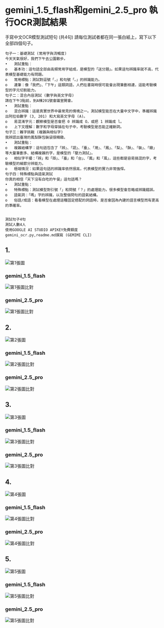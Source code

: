 # gemini_1.5_flash和gemini_2.5_pro 執行OCR測試結果
手寫中文OCR模型測試短句 (共4句) 請每位測試者都在同一張白紙上，寫下以下全部四個句子。
```寫中文OCR模型測試短句
句子一：基礎測試 (常用字與流暢度)
今天天氣很好，我們下午去公園散步。
•	測試重點：
o	基本功：這句話全部由高頻常用字組成，是模型的「送分題」。如果這句辨識率就不高，代表模型基礎能力有問題。
o	常用標點：測試對逗號「，」和句號「。」的辨識能力。
o	連筆：像「我們」、「下午」這類詞語，人們在書寫時很可能會出現筆劃相連，這能考驗模型的字元切割能力。
句子二：混合內容測試 (數字與英文字母)
請在下午3點前，到A棟201號會議室開會。
•	測試重點：
o	混合辨識：這是真實世界中最常見的情境之一。測試模型能否在大量中文字中，準確辨識出阿拉伯數字 (3, 201) 和大寫英文字母 (A)。
o	易混淆字元：觀察模型是否會把 0 辨識成 O，或把 1 辨識成 l。
o	上下文理解：數字和字母穿插在句子中，考驗模型是否能正確斷詞。
句子三：難字挑戰 (複雜與相似字)
我辨認出臺灣的鳳梨酥包裝袋很精緻。
•	測試重點：
o	複雜結構字：這句話包含了「辨」、「認」、「臺」、「灣」、「鳳」、「梨」、「酥」、「裝」、「緻」等大量筆劃多、結構複雜的字，是模型的「壓力測試」。
o	相似字干擾：「辨」和「辯」、「臺」和「台」、「鳳」和「風」，這些都是容易搞混的字，考驗模型的細節分辨能力。
o	極端情況：如果這句話的辨識率依然很高，代表模型的實力非常強悍。
句子四：特殊標點與語氣測試
你真的相信「天下沒有白吃的午餐」這句話嗎？
•	測試重點：
o	特殊標點：測試模型對引號「」和問號「？」的處理能力。很多模型會忽略或辨識錯誤。
o	語氣詞：「嗎」字的辨識，以及整個問句的語氣結構。
o	俗語/成語：看看模型在處理這種固定搭配的詞語時，是否會因為內建的語言模型而有更高的準確率。


測試句子4句
測試人數4人
使用GOOGLE AI STUDIO APIKEY免費額度
gemini_ocr.py,readme.md撰寫 (GEMIMI CLI)
```



## 1.
![第1張圖](input/1.png)
### gemini_1.5_flash </br>
![第1張圖比對](gemini_1.5_flash_output/1_1.5.png)
### gemini_2.5_pro </br>
![第1張圖比對](gemini_2.5_pro_output/1_2.5.png)

## 2.
![第2張圖](input/2.png)
### gemini_1.5_flash </br>
![第2張圖比對](gemini_1.5_flash_output/2_1.5.png)
### gemini_2.5_pro </br>
![第2張圖比對](gemini_2.5_pro_output/2_2.5.png)


## 3.
![第3張圖](input/3.png)
### gemini_1.5_flash </br>
![第3張圖比對](gemini_1.5_flash_output/3_1.5.png)
### gemini_2.5_pro </br>
![第3張圖比對](gemini_2.5_pro_output/3_2.5.png)

## 4.
![第4張圖](input/4.png)
### gemini_1.5_flash</br>
![第4張圖比對](gemini_1.5_flash_output/4_1.5.png)
### gemini_2.5_pro </br>
![第4張圖比對](gemini_2.5_pro_output/4_2.5.png)


## 5.
![第5張圖](input/5.png)
### gemini_1.5_flash</br>
![第5張圖比對](gemini_1.5_flash_output/5_1.5.png)
### gemini_2.5_pro </br>
![第5張圖比對](gemini_2.5_pro_output/5_2.5.png)




